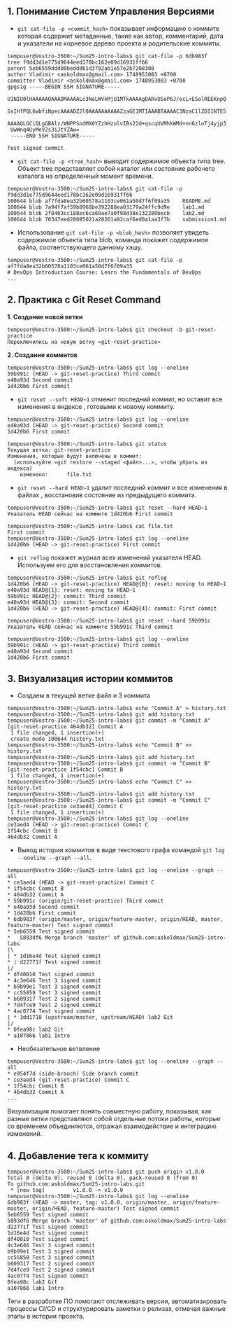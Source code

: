 ## 1. Понимание Систем Управления Версиями

   * `git cat-file -p <commit_hash>` показывает информацию о коммите которая содержит метаданные, такие как автор, комментарий, дата и указатели на корневое дерево проекта и родительские коммиты. 

```
tempuser@Vostro-3500:~/Sum25-intro-labs$ git cat-file -p 6db983f
tree f9dd3d1e775d9644eed178bc162e09d16931ff66
parent 5eb6559ddd00beddd61d3792ab1e57e2b7208308
author Vladimir <askoldmax@gmail.com> 1748953083 +0700
committer Vladimir <askoldmax@gmail.com> 1748953083 +0700
gpgsig -----BEGIN SSH SIGNATURE-----
 U1NIU0lHAAAAAQAAADMAAAALc3NoLWVkMjU1MTkAAAAgDARvUSoP6J/ecL+ESolREEKnpQ
 SsIHfPQL6wbfiNpecAAAADZ2l0AAAAAAAAAAZzaGE1MTIAAABTAAAAC3NzaC1lZDI1NTE5
 AAAAQLGCiQLgGBAlz/WNPPSodMX0YZzhHzolvIBs22d+qscqUVMhkWMd+nn6zloTj4yjp3
 UwWnq4UyMeV2s3iJtYZAw=
 -----END SSH SIGNATURE-----

Test signed commit
```
   * `git cat-file -p <tree_hash>` выводит содержимое объекта типа tree. Объект tree представляет собой каталог или состояние рабочего каталога на определенный момент времени.

```
tempuser@Vostro-3500:~/Sum25-intro-labs$ git cat-file -p f9dd3d1e775d9644eed178bc162e09d16931ff66
100644 blob af7fda8ea32b60578a1103ce061a50d7f6f09a35	README.md
100644 blob 7a94f7af59b8968be392288ea03179a24ffc9d9e	lab1.md
100644 blob 2f8463cc188ec6ca69ae7a0f98d38e132280becb	lab2.md
100644 blob 70347eed20085021a20261a92caf6ed0a1aa3f7b	submission1.md
```

   * Использование `git cat-file -p <blob_hash>` позволяет увидеть содержимое объекта типа blob, команда покажет содержимое файла, соответствующего данному хэшу.

```
tempuser@Vostro-3500:~/Sum25-intro-labs$ git cat-file -p af7fda8ea32b60578a1103ce061a50d7f6f09a35
# DevOps Introduction Course: Learn the Fundamentals of DevOps
...
```

## 2. Практика с Git Reset Command
**1. Создание новой ветки**
```
tempuser@Vostro-3500:~/Sum25-intro-labs$ git checkout -b git-reset-practice
Переключились на новую ветку «git-reset-practice»
```
**2. Создание коммитов**

```
tempuser@Vostro-3500:~/Sum25-intro-labs$ git log --oneline
59b991c (HEAD -> git-reset-practice) Third commit
e40a93d Second commit
1d420b6 First commit
```

   * `git reset --soft HEAD~1` отменит последний коммит, но оставит все изменения в индексе , готовыми к новому коммиту.

```
tempuser@Vostro-3500:~/Sum25-intro-labs$ git log --oneline
e40a93d (HEAD -> git-reset-practice) Second commit
1d420b6 First commit

tempuser@Vostro-3500:~/Sum25-intro-labs$ git status
Текущая ветка: git-reset-practice
Изменения, которые будут включены в коммит:
  (используйте «git restore --staged <файл>...», чтобы убрать из индекса)
	изменено:      file.txt
```
   * `git reset --hard HEAD~1` удалит последний коммит и все изменения в файлах , восстановив состояние из предыдущего коммита.

```
tempuser@Vostro-3500:~/Sum25-intro-labs$ git reset --hard HEAD~1
Указатель HEAD сейчас на коммите 1d420b6 First commit

tempuser@Vostro-3500:~/Sum25-intro-labs$ cat file.txt 
First commit
tempuser@Vostro-3500:~/Sum25-intro-labs$ git log --oneline
1d420b6 (HEAD -> git-reset-practice) First commit
```
   * `git reflog` покажет журнал всех изменений указателя HEAD. Используем его для восстановления коммитов.

```
tempuser@Vostro-3500:~/Sum25-intro-labs$ git reflog 
1d420b6 (HEAD -> git-reset-practice) HEAD@{0}: reset: moving to HEAD~1
e40a93d HEAD@{1}: reset: moving to HEAD~1
59b991c HEAD@{2}: commit: Third commit
e40a93d HEAD@{3}: commit: Second commit
1d420b6 (HEAD -> git-reset-practice) HEAD@{4}: commit: First commit

tempuser@Vostro-3500:~/Sum25-intro-labs$ git reset --hard 59b991c
Указатель HEAD сейчас на коммите 59b991c Third commit

tempuser@Vostro-3500:~/Sum25-intro-labs$ git log --oneline
59b991c (HEAD -> git-reset-practice) Third commit
e40a93d Second commit
1d420b6 First commit
```

## 3. Визуализация истории коммитов

* Создаем в текущей ветке файл и 3 коммита

```
tempuser@Vostro-3500:~/Sum25-intro-labs$ echo "Commit A" > history.txt
tempuser@Vostro-3500:~/Sum25-intro-labs$ git add history.txt
tempuser@Vostro-3500:~/Sum25-intro-labs$ git commit -m "Commit A"
[git-reset-practice 464db32] Commit A
 1 file changed, 1 insertion(+)
 create mode 100644 history.txt
tempuser@Vostro-3500:~/Sum25-intro-labs$ echo "Commit B" >> history.txt
tempuser@Vostro-3500:~/Sum25-intro-labs$ git add history.txt
tempuser@Vostro-3500:~/Sum25-intro-labs$ git commit -m "Commit B"
[git-reset-practice 1f54cbc] Commit B
 1 file changed, 1 insertion(+)
tempuser@Vostro-3500:~/Sum25-intro-labs$ echo "Commit C" >> history.txt
tempuser@Vostro-3500:~/Sum25-intro-labs$ git add history.txt
tempuser@Vostro-3500:~/Sum25-intro-labs$ git commit -m "Commit C"
[git-reset-practice ce3aed4] Commit C
 1 file changed, 1 insertion(+)
tempuser@Vostro-3500:~/Sum25-intro-labs$ git log --oneline
ce3aed4 (HEAD -> git-reset-practice) Commit C
1f54cbc Commit B
464db32 Commit A
```
* Вывод истории коммитов в виде текстового графа командой `git log --oneline --graph --all`.

```
tempuser@Vostro-3500:~/Sum25-intro-labs$ git log --oneline --graph --all
* ce3aed4 (HEAD -> git-reset-practice) Commit C
* 1f54cbc Commit B
* 464db32 Commit A
* 59b991c (origin/git-reset-practice) Third commit
* e40a93d Second commit
* 1d420b6 First commit
* 6db983f (origin/master, origin/feature-master, origin/HEAD, master, feature-master) Test signed commit
* 5eb6559 Test signed commit
*   5893df6 Merge branch 'master' of github.com:askoldmax/Sum25-intro-labs
|\  
| * 1d16e4d Test signed commit
* | d22771f Test signed commit
|/  
* df40010 Test signed commit
* 4c3e646 Test 3 signed commit
* b9b99e1 Test 3 signed commit
* cc55850 Test 3 signed commit
* b609317 Test 2 signed commit
* 7d4fce9 Test 2 signed commit
* 4ac0774 Test signed commit
| * 3dd1718 (upstream/master, upstream/HEAD) lab2 Git
|/  
* 0fea98c lab2 Git
* a107866 lab1 Intro
```
 
* Необязательное ветвление

```
tempuser@Vostro-3500:~/Sum25-intro-labs$ git log --oneline --graph --all
* e954f7d (side-branch) Side branch commit
* ce3aed4 (git-reset-practice) Commit C
* 1f54cbc Commit B
* 464db32 Commit A
...
```
Визуализация помогает понять совместную работу, показывая, как разные ветки представляют собой отдельные потоки работы, которые со временем объединяются, отражая взаимодействие и интеграцию изменений.


## 4. Добавление тега к коммиту

```
tempuser@Vostro-3500:~/Sum25-intro-labs$ git push origin v1.0.0
Total 0 (delta 0), reused 0 (delta 0), pack-reused 0 (from 0)
To github.com:askoldmax/Sum25-intro-labs.git
 * [new tag]         v1.0.0 -> v1.0.0
tempuser@Vostro-3500:~/Sum25-intro-labs$ git log --oneline
6db983f (HEAD -> master, tag: v1.0.0, origin/master, origin/feature-master, origin/HEAD, feature-master) Test signed commit
5eb6559 Test signed commit
5893df6 Merge branch 'master' of github.com:askoldmax/Sum25-intro-labs
d22771f Test signed commit
1d16e4d Test signed commit
df40010 Test signed commit
4c3e646 Test 3 signed commit
b9b99e1 Test 3 signed commit
cc55850 Test 3 signed commit
b609317 Test 2 signed commit
7d4fce9 Test 2 signed commit
4ac0774 Test signed commit
0fea98c lab2 Git
a107866 lab1 Intro
```

Теги в разработке ПО помогают отслеживать версии, автоматизировать процессы CI/CD и структурировать заметки о релизах, отмечая важные этапы в истории проекта.
